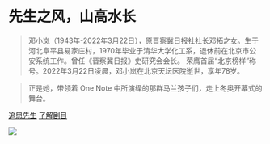 <!-- _coverpage.md -->

# 先生之风，山高水长

> 邓小岚（1943年-2022年3月22日），原晋察冀日报社社长邓拓之女。生于河北阜平县易家庄村，1970年毕业于清华大学化工系，退休前在北京市公安系统工作。曾任《晋察冀日报》史研究会会长。 荣膺首届“北京榜样”称号。2022年3月22日凌晨，邓小岚在北京天坛医院逝世，享年78岁。

> 正是她，带领着 One Note 中所演绎的那群马兰孩子们，走上冬奥开幕式的舞台。

[追思先生](https://baike.baidu.com/item/邓小岚/7948868)
[了解剧目](#过往演出)

![](https://s1.ax1x.com/2022/03/22/qQkv5Q.jpg)
